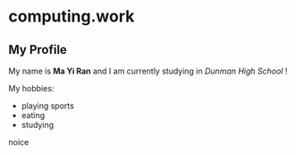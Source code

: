 # computing.work
## My Profile

My name is **Ma Yi Ran** and I am currently studying in *Dunman High School* !

My hobbies:
* playing sports
* eating
* studying

noice
